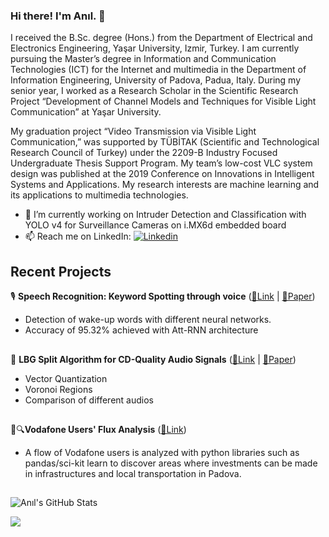 ### Hi there! I'm Anıl. 👋

<!--
**aniladar/aniladar** is a ✨ _special_ ✨ repository because its `README.md` (this file) appears on your GitHub profile.

Here are some ideas to get you started:

- 🔭 I’m currently working on ...
- 🌱 I’m currently learning ...
- 👯 I’m looking to collaborate on ...
- 🤔 I’m looking for help with ...
- 💬 Ask me about ...
- 📫 How to reach me: ...
- 😄 Pronouns: ...
- ⚡ Fun fact: ...
-->

I received the B.Sc. degree (Hons.) from the Department of Electrical and Electronics Engineering, Yaşar University, Izmir, Turkey. I am currently pursuing the Master’s degree in Information and Communication Technologies (ICT) for the Internet and multimedia in the Department of Information Engineering, University of Padova, Padua, Italy. During my senior year, I worked as a Research Scholar in the Scientific Research Project “Development of Channel Models and Techniques for Visible Light Communication” at Yaşar University.

My graduation project “Video Transmission via Visible Light Communication,” was supported by TÜBİTAK (Scientific and Technological Research Council of Turkey) under the 2209-B Industry Focused Undergraduate Thesis Support Program. My team’s low-cost VLC system design was published at the 2019 Conference on Innovations in Intelligent Systems and Applications. My research interests are machine learning and its applications to multimedia technologies.

- 🔭 I’m currently working on Intruder Detection and Classification with YOLO v4 for Surveillance Cameras on i.MX6d embedded board
-  📫 Reach me on LinkedIn:  [![Linkedin](https://img.shields.io/badge/-LinkedIn-blue?style=flat&logo=Linkedin&logoColor=white)](https://www.linkedin.com/in/aniladar/)

## Recent Projects
🎙 **Speech Recognition: Keyword Spotting through voice** ([🔗Link](https://github.com/aniladar/KeywordSpotting) | [📄Paper](https://github.com/aniladar/KeywordSpotting/blob/main/Paper.pdf))
* Detection of wake-up words with different neural networks.
* Accuracy of 95.32% achieved with Att-RNN architecture
##
🎵 **LBG Split Algorithm for CD-Quality Audio Signals** ([🔗Link](https://github.com/aniladar/LBG-split) | [📄Paper](https://github.com/aniladar/LBG-split/blob/main/adar_an%C4%B1l_mc_paper_final.pdf))
* Vector Quantization
* Voronoi Regions
* Comparison of different audios
##
📱🔍**Vodafone Users' Flux Analysis** ([🔗Link](https://github.com/aniladar/Vodafone_User_Flux_Analysis))
* A flow of Vodafone users is analyzed with python libraries such as pandas/sci-kit learn to discover areas where investments can be made in infrastructures and local transportation in Padova.

## 
![Anıl's GitHub Stats](https://github-readme-stats.vercel.app/api?username=aniladar&show_icons=true]&hide=[%22contribs%22,%22prs%22])

![](https://komarev.com/ghpvc/?username=aniladar)
